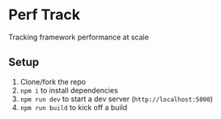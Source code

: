 # Perf Track

Tracking framework performance at scale

## Setup

1. Clone/fork the repo
2. `npm i` to install dependencies
3. `npm run dev` to start a dev server (`http://localhost:5000`)
4. `npm run build` to kick off a build
